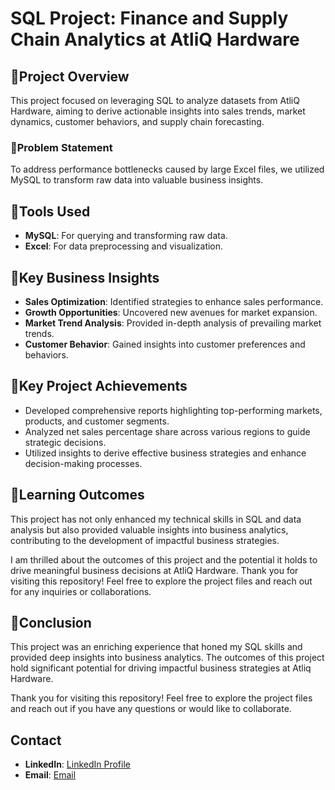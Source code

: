 # SQL Project: Finance and Supply Chain Analytics at AtliQ Hardware

## 🔶Project Overview

This project focused on leveraging SQL to analyze datasets from AtliQ Hardware, aiming to derive actionable insights into sales trends, market dynamics, customer behaviors, and supply chain forecasting.

### 🔶Problem Statement

To address performance bottlenecks caused by large Excel files, we utilized MySQL to transform raw data into valuable business insights.

## 🔶Tools Used

- **MySQL**: For querying and transforming raw data.
- **Excel**: For data preprocessing and visualization.

## 🔶Key Business Insights

- **Sales Optimization**: Identified strategies to enhance sales performance.
- **Growth Opportunities**: Uncovered new avenues for market expansion.
- **Market Trend Analysis**: Provided in-depth analysis of prevailing market trends.
- **Customer Behavior**: Gained insights into customer preferences and behaviors.

## 🔶Key Project Achievements

- Developed comprehensive reports highlighting top-performing markets, products, and customer segments.
- Analyzed net sales percentage share across various regions to guide strategic decisions.
- Utilized insights to derive effective business strategies and enhance decision-making processes.

## 🔶Learning Outcomes

This project has not only enhanced my technical skills in SQL and data analysis but also provided valuable insights into business analytics, contributing to the development of impactful business strategies.

I am thrilled about the outcomes of this project and the potential it holds to drive meaningful business decisions at AtliQ Hardware. Thank you for visiting this repository! Feel free to explore the project files and reach out for any inquiries or collaborations.

## 🔶Conclusion

This project was an enriching experience that honed my SQL skills and provided deep insights into business analytics. The outcomes of this project hold significant potential for driving impactful business strategies at Atliq Hardware.

Thank you for visiting this repository! Feel free to explore the project files and reach out if you have any questions or would like to collaborate.

## Contact

- **LinkedIn**: [LinkedIn Profile](https://www.linkedin.com/in/subhadipchatterjee1990/)
- **Email**: [Email](subhadip.chatterjee2023@gmail.com)


